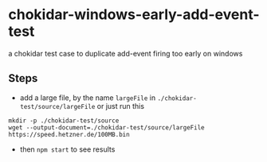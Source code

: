# chokidar-windows-early-add-event-test
a chokidar test case to duplicate add-event firing too early on windows

## Steps

* add a large file, by the name `largeFile` in `./chokidar-test/source/largeFile` or just run this

```
mkdir -p ./chokidar-test/source
wget --output-document=./chokidar-test/source/largeFile https://speed.hetzner.de/100MB.bin
```

* then `npm start` to see results

